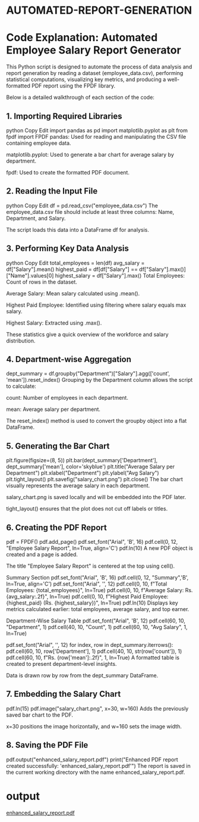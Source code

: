 # AUTOMATED-REPORT-GENERATION



# Code Explanation: Automated Employee Salary Report Generator
This Python script is designed to automate the process of data analysis and report generation by reading a dataset (employee_data.csv), performing statistical computations, visualizing key metrics, and producing a well-formatted PDF report using the FPDF library.

Below is a detailed walkthrough of each section of the code:

## 1. Importing Required Libraries
python
Copy
Edit
import pandas as pd
import matplotlib.pyplot as plt
from fpdf import FPDF
pandas: Used for reading and manipulating the CSV file containing employee data.

matplotlib.pyplot: Used to generate a bar chart for average salary by department.

fpdf: Used to create the formatted PDF document.

## 2. Reading the Input File
python
Copy
Edit
df = pd.read_csv("employee_data.csv")
The employee_data.csv file should include at least three columns: Name, Department, and Salary.

The script loads this data into a DataFrame df for analysis.

## 3. Performing Key Data Analysis
python
Copy
Edit
total_employees = len(df)
avg_salary = df["Salary"].mean()
highest_paid = df[df["Salary"] == df["Salary"].max()]["Name"].values[0]
highest_salary = df["Salary"].max()
Total Employees: Count of rows in the dataset.

Average Salary: Mean salary calculated using .mean().

Highest Paid Employee: Identified using filtering where salary equals max salary.

Highest Salary: Extracted using .max().

These statistics give a quick overview of the workforce and salary distribution.

## 4. Department-wise Aggregation
dept_summary = df.groupby("Department")["Salary"].agg(['count', 'mean']).reset_index()
Grouping by the Department column allows the script to calculate:

count: Number of employees in each department.

mean: Average salary per department.

The reset_index() method is used to convert the groupby object into a flat DataFrame.

## 5. Generating the Bar Chart

plt.figure(figsize=(8, 5))
plt.bar(dept_summary['Department'], dept_summary['mean'], color='skyblue')
plt.title("Average Salary per Department")
plt.xlabel("Department")
plt.ylabel("Avg Salary")
plt.tight_layout()
plt.savefig("salary_chart.png")
plt.close()
The bar chart visually represents the average salary in each department.

salary_chart.png is saved locally and will be embedded into the PDF later.

tight_layout() ensures that the plot does not cut off labels or titles.

## 6. Creating the PDF Report
pdf = FPDF()
pdf.add_page()
pdf.set_font("Arial", 'B', 16)
pdf.cell(0, 12, "Employee Salary Report", ln=True, align='C')
pdf.ln(10)
A new PDF object is created and a page is added.

The title "Employee Salary Report" is centered at the top using cell().

Summary Section
pdf.set_font("Arial", 'B', 16)
pdf.cell(0, 12, "Summary",'B', ln=True, align='C')
pdf.set_font("Arial", '', 12)
pdf.cell(0, 10, f"Total Employees: {total_employees}", ln=True)
pdf.cell(0, 10, f"Average Salary: Rs. {avg_salary:.2f}", ln=True)
pdf.cell(0, 10, f"Highest Paid Employee: {highest_paid} (Rs. {highest_salary})", ln=True)
pdf.ln(10)
Displays key metrics calculated earlier: total employees, average salary, and top earner.

Department-Wise Salary Table
pdf.set_font("Arial", 'B', 12)
pdf.cell(60, 10, "Department", 1)
pdf.cell(40, 10, "Count", 1)
pdf.cell(60, 10, "Avg Salary", 1, ln=True)

pdf.set_font("Arial", '', 12)
for index, row in dept_summary.iterrows():
    pdf.cell(60, 10, row['Department'], 1)
    pdf.cell(40, 10, str(row['count']), 1)
    pdf.cell(60, 10, f"Rs. {row['mean']:.2f}", 1, ln=True)
A formatted table is created to present department-level insights.

Data is drawn row by row from the dept_summary DataFrame.

## 7. Embedding the Salary Chart
pdf.ln(15)
pdf.image("salary_chart.png", x=30, w=160)
Adds the previously saved bar chart to the PDF.

x=30 positions the image horizontally, and w=160 sets the image width.

## 8. Saving the PDF File
pdf.output("enhanced_salary_report.pdf")
print("Enhanced PDF report created successfully: 'enhanced_salary_report.pdf'")
The report is saved in the current working directory with the name enhanced_salary_report.pdf.

# output 
[enhanced_salary_report.pdf](https://github.com/user-attachments/files/21328490/enhanced_salary_report.pdf)
